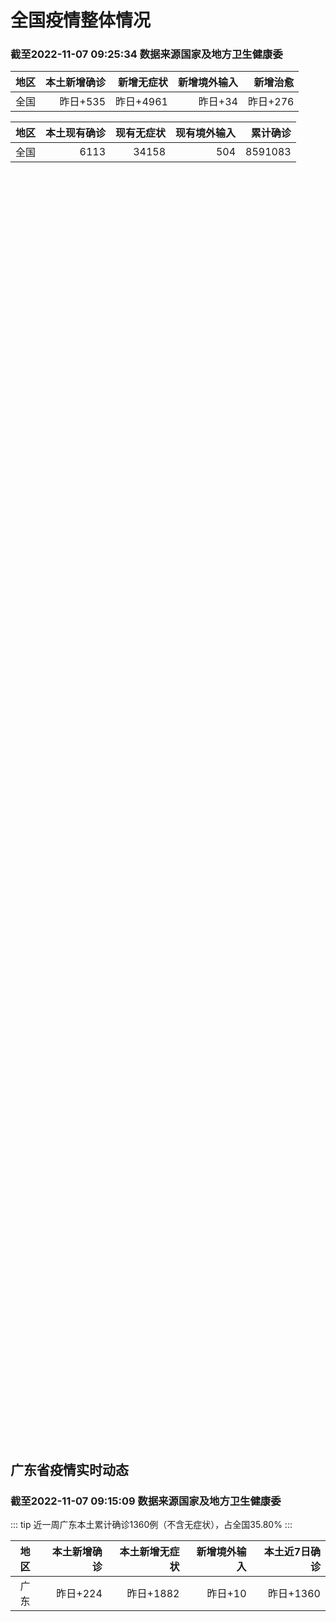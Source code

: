 
# 全国疫情整体情况
### 截至2022-11-07 09:25:34 数据来源国家及地方卫生健康委

|地区|本土新增确诊|新增无症状|新增境外输入|新增治愈|
|:--:|---:|---:|---:|---:|
|全国|昨日+535|昨日+4961|昨日+34|昨日+276|

|地区|本土现有确诊|现有无症状|现有境外输入|累计确诊|
|:--:|---:|---:|---:|---:|
|全国|6113|34158|504|8591083|

<ChinaMap :dataList="dataList" :title="title"/>

<div id="chinaDayModify" style="width:100%;height:500px;margin-bottom:10px;"></div>
<div id="chinaAddHistoryData" style="width:100%;height:500px;margin-bottom:10px;"></div>
<div id="chinaNowHistoryData" style="width:100%;height:500px;margin-bottom:10px;"></div>
<div id="chinaTotalHistoryData" style="width:100%;height:500px;margin-bottom:10px;"></div>


## 广东省疫情实时动态
### 截至2022-11-07 09:15:09 数据来源国家及地方卫生健康委

::: tip 近一周广东本土累计确诊1360例（不含无症状），占全国35.80%
:::

|地区|本土新增确诊|本土新增无症状|新增境外输入|本土近7日确诊|
|:--:|---:|---:|---:|---:|
|广东|昨日+224|昨日+1882|昨日+10|昨日+1360|

<div id="guangdongModify" style="width:100%;height:500px;margin-bottom:10px;"></div>
<div id="guangdongTotalHistory" style="width:100%;height:500px;margin-bottom:10px;"></div>
<div id="guangzhouModifyHistory" style="width:100%;height:500px;margin-bottom:10px;"></div>


<script>
import * as echarts from 'echarts'
export default {
  data(){
    return {
      title: '新增本土确诊',
      dataList: [{name: '台湾', value: 0, addList: []},{name: '香港', value: 0, addList: []},{name: '湖北', value: 1, addList: [{name: '武汉', num: 1},
]},{name: '上海', value: 0, addList: []},{name: '吉林', value: 0, addList: []},{name: '广东', value: 224, addList: [{name: '广州', num: 158},
{name: '汕头', num: 28},
{name: '茂名', num: 25},
{name: '清远', num: 5},
{name: '深圳', num: 3},
]},{name: '海南', value: 0, addList: []},{name: '四川', value: 19, addList: [{name: '乐山', num: 9},
{name: '外省返川人员', num: 5},
{name: '巴中', num: 2},
{name: '自贡', num: 1},
]},{name: '福建', value: 5, addList: [{name: '福州', num: 3},
{name: '南平', num: 2},
]},{name: '内蒙古', value: 57, addList: [{name: '呼和浩特', num: 55},
{name: '鄂尔多斯', num: 1},
{name: '阿拉善盟', num: 1},
]},{name: '北京', value: 41, addList: [{name: '朝阳', num: 20},
{name: '密云', num: 6},
{name: '未公布来源', num: 4},
{name: '通州', num: 3},
{name: '东城', num: 3},
]},{name: '陕西', value: 7, addList: [{name: '西安', num: 4},
{name: '汉中', num: 2},
{name: '安康', num: 1},
]},{name: '河南', value: 42, addList: [{name: '郑州', num: 41},
{name: '濮阳', num: 1},
]},{name: '浙江', value: 0, addList: []},{name: '黑龙江', value: 9, addList: [{name: '哈尔滨', num: 7},
{name: '绥化', num: 2},
]},{name: '山东', value: 5, addList: [{name: '青岛', num: 4},
{name: '枣庄', num: 1},
]},{name: '江苏', value: 1, addList: [{name: '南京', num: 1},
]},{name: '云南', value: 10, addList: [{name: '昆明', num: 6},
{name: '德宏州', num: 4},
]},{name: '天津', value: 1, addList: [{name: '未公布来源', num: 1},
]},{name: '广西', value: 0, addList: []},{name: '辽宁', value: 0, addList: []},{name: '河北', value: 1, addList: [{name: '石家庄', num: 1},
]},{name: '新疆', value: 30, addList: [{name: '乌鲁木齐', num: 28},
{name: '伊犁哈萨克自治州', num: 2},
]},{name: '湖南', value: 10, addList: [{name: '邵阳', num: 9},
{name: '株洲', num: 1},
]},{name: '重庆', value: 42, addList: [{name: '沙坪坝区', num: 17},
{name: '大足区', num: 5},
{name: '九龙坡区', num: 5},
{name: '渝北区', num: 4},
{name: '合川区', num: 2},
]},{name: '安徽', value: 0, addList: []},{name: '山西', value: 22, addList: [{name: '大同', num: 20},
{name: '忻州', num: 2},
]},{name: '江西', value: 1, addList: [{name: '南昌', num: 1},
]},{name: '西藏', value: 0, addList: []},{name: '甘肃', value: 2, addList: [{name: '未公布来源', num: 2},
]},{name: '贵州', value: 0, addList: []},{name: '澳门', value: 0, addList: []},{name: '青海', value: 3, addList: [{name: '西宁', num: 3},
]},{name: '宁夏', value: 2, addList: [{name: '中卫', num: 2},
]},{name: '南海诸岛', value: 0, addList: []}]
    }
  },
  mounted () {
    const themeObj = {"color":["#2ec7c9","#b6a2de","#5ab1ef","#ffb980","#d87a80","#8d98b3","#e5cf0d","#97b552","#95706d","#dc69aa","#07a2a4","#9a7fd1","#588dd5","#f5994e","#c05050","#59678c","#c9ab00","#7eb00a","#6f5553","#c14089"],"backgroundColor":"rgba(0,0,0,0)","textStyle":{},"title":{"textStyle":{"color":"#008acd"},"subtextStyle":{"color":"#aaaaaa"}},"line":{"itemStyle":{"borderWidth":1},"lineStyle":{"width":2},"symbolSize":3,"symbol":"emptyCircle","smooth":true},"radar":{"itemStyle":{"borderWidth":1},"lineStyle":{"width":2},"symbolSize":3,"symbol":"emptyCircle","smooth":true},"bar":{"itemStyle":{"barBorderWidth":0,"barBorderColor":"#ccc"}},"pie":{"itemStyle":{"borderWidth":0,"borderColor":"#ccc"}},"scatter":{"itemStyle":{"borderWidth":0,"borderColor":"#ccc"}},"boxplot":{"itemStyle":{"borderWidth":0,"borderColor":"#ccc"}},"parallel":{"itemStyle":{"borderWidth":0,"borderColor":"#ccc"}},"sankey":{"itemStyle":{"borderWidth":0,"borderColor":"#ccc"}},"funnel":{"itemStyle":{"borderWidth":0,"borderColor":"#ccc"}},"gauge":{"itemStyle":{"borderWidth":0,"borderColor":"#ccc"}},"candlestick":{"itemStyle":{"color":"#d87a80","color0":"#2ec7c9","borderColor":"#d87a80","borderColor0":"#2ec7c9","borderWidth":1}},"graph":{"itemStyle":{"borderWidth":0,"borderColor":"#ccc"},"lineStyle":{"width":1,"color":"#aaaaaa"},"symbolSize":3,"symbol":"emptyCircle","smooth":true,"color":["#2ec7c9","#b6a2de","#5ab1ef","#ffb980","#d87a80","#8d98b3","#e5cf0d","#97b552","#95706d","#dc69aa","#07a2a4","#9a7fd1","#588dd5","#f5994e","#c05050","#59678c","#c9ab00","#7eb00a","#6f5553","#c14089"],"label":{"color":"#eeeeee"}},"map":{"itemStyle":{"areaColor":"#dddddd","borderColor":"#eeeeee","borderWidth":0.5},"label":{"color":"#d87a80"},"emphasis":{"itemStyle":{"areaColor":"rgba(254,153,78,1)","borderColor":"#444","borderWidth":1},"label":{"color":"rgb(100,0,0)"}}},"geo":{"itemStyle":{"areaColor":"#dddddd","borderColor":"#eeeeee","borderWidth":0.5},"label":{"color":"#d87a80"},"emphasis":{"itemStyle":{"areaColor":"rgba(254,153,78,1)","borderColor":"#444","borderWidth":1},"label":{"color":"rgb(100,0,0)"}}},"categoryAxis":{"axisLine":{"show":true,"lineStyle":{"color":"#008acd"}},"axisTick":{"show":true,"lineStyle":{"color":"#333"}},"axisLabel":{"show":true,"color":"#333"},"splitLine":{"show":false,"lineStyle":{"color":["#eee"]}},"splitArea":{"show":false,"areaStyle":{"color":["rgba(250,250,250,0.3)","rgba(200,200,200,0.3)"]}}},"valueAxis":{"axisLine":{"show":true,"lineStyle":{"color":"#008acd"}},"axisTick":{"show":true,"lineStyle":{"color":"#333"}},"axisLabel":{"show":true,"color":"#333"},"splitLine":{"show":true,"lineStyle":{"color":["#eee"]}},"splitArea":{"show":true,"areaStyle":{"color":["rgba(250,250,250,0.3)","rgba(200,200,200,0.3)"]}}},"logAxis":{"axisLine":{"show":true,"lineStyle":{"color":"#008acd"}},"axisTick":{"show":true,"lineStyle":{"color":"#333"}},"axisLabel":{"show":true,"color":"#333"},"splitLine":{"show":true,"lineStyle":{"color":["#eee"]}},"splitArea":{"show":true,"areaStyle":{"color":["rgba(250,250,250,0.3)","rgba(200,200,200,0.3)"]}}},"timeAxis":{"axisLine":{"show":true,"lineStyle":{"color":"#008acd"}},"axisTick":{"show":true,"lineStyle":{"color":"#333"}},"axisLabel":{"show":true,"color":"#333"},"splitLine":{"show":true,"lineStyle":{"color":["#eee"]}},"splitArea":{"show":false,"areaStyle":{"color":["rgba(250,250,250,0.3)","rgba(200,200,200,0.3)"]}}},"toolbox":{"iconStyle":{"borderColor":"#2ec7c9"},"emphasis":{"iconStyle":{"borderColor":"#18a4a6"}}},"legend":{"textStyle":{"color":"#333333"}},"tooltip":{"axisPointer":{"lineStyle":{"color":"#008acd","width":"1"},"crossStyle":{"color":"#008acd","width":"1"}}},"timeline":{"lineStyle":{"color":"#008acd","width":1},"itemStyle":{"color":"#008acd","borderWidth":1},"controlStyle":{"color":"#008acd","borderColor":"#008acd","borderWidth":0.5},"checkpointStyle":{"color":"#2ec7c9","borderColor":"#2ec7c9"},"label":{"color":"#008acd"},"emphasis":{"itemStyle":{"color":"#a9334c"},"controlStyle":{"color":"#008acd","borderColor":"#008acd","borderWidth":0.5},"label":{"color":"#008acd"}}},"visualMap":{"color":["#5ab1ef","#e0ffff"]},"dataZoom":{"backgroundColor":"rgba(47,69,84,0)","dataBackgroundColor":"#efefff","fillerColor":"rgba(182,162,222,0.2)","handleColor":"#008acd","handleSize":"100%","textStyle":{"color":"#333333"}},"markPoint":{"label":{"color":"#eeeeee"},"emphasis":{"label":{"color":"#eeeeee"}}}}

    echarts.registerTheme('dark', (themeObj))

    this.chartChDay = echarts.init(document.getElementById("chinaDayModify"), "dark")
,this.chartChAdd = echarts.init(document.getElementById("chinaAddHistoryData"), "dark")
,this.chartChNow = echarts.init(document.getElementById("chinaNowHistoryData"), "dark")
,this.chartChTotal = echarts.init(document.getElementById("chinaTotalHistoryData"), "dark")
,this.chartGdMod = echarts.init(document.getElementById("guangdongModify"), "dark")
,this.chartGdTotal = echarts.init(document.getElementById("guangdongTotalHistory"), "dark")
,this.chartGzMod = echarts.init(document.getElementById("guangzhouModifyHistory"), "dark")


    const option_gd_mod = {
      title: {
        text: '广东疫情新增趋势（人）'
      },
      tooltip: {
        trigger: 'axis',
        axisPointer: {
          type: 'cross',
          label: {
            backgroundColor: '#6a7985'
          }
        }
      },
      legend: {
        top: 20,
        data: [{name: '本土新增确诊',icon: 'rect'}, {name: '本土新增无症状',icon: 'rect'},{name: '新增境外输入',icon: 'rect'}]
      },
      grid: {
        left: '3%',
        right: '4%',
        bottom: '3%',
        containLabel: true
      },
      toolbox: {
        feature: {
          saveAsImage: {}
        }
      },
      xAxis: {
        type: 'category',
        boundaryGap: false,
        data: ["09.09","09.10","09.11","09.12","09.13","09.14","09.15","09.16","09.17","09.18","09.19","09.20","09.21","09.22","09.23","09.24","09.25","09.26","09.27","09.28","09.29","09.30","10.01","10.02","10.03","10.04","10.05","10.06","10.07","10.08","10.09","10.10","10.11","10.12","10.13","10.14","10.15","10.16","10.17","10.18","10.19","10.20","10.21","10.22","10.23","10.24","10.25","10.26","10.27","10.28","10.29","10.30","10.31","11.01","11.02","11.03","11.04","11.05","11.06",]
      },
      yAxis: {
        type: 'value'
      },
      series: [
        {
          name: '本土新增确诊',
          type: 'line',
          areaStyle: {},
          emphasis: {
            focus: 'series'
          },
          data: [26,15,17,7,6,5,5,3,2,1,0,3,1,2,5,6,7,12,4,18,16,22,17,19,27,34,37,41,47,34,31,38,43,36,53,60,35,23,36,50,26,27,19,32,23,33,45,15,27,63,83,291,242,125,103,195,219,252,224,]
        },
        {
          name: '本土新增无症状',
          type: 'line',
          areaStyle: {},
          emphasis: {
            focus: 'series'
          },
          data: [6,10,11,4,3,4,1,1,1,2,1,2,2,4,0,0,5,5,2,5,15,21,10,24,16,24,27,34,27,21,24,25,11,17,21,29,29,38,61,48,58,62,74,59,70,62,67,84,88,136,195,468,458,298,356,470,669,1330,1882,]
        },
        {
          name: '新增境外输入',
          type: 'line',
          areaStyle: {},
          emphasis: {
            focus: 'series'
          },
          data: [23,19,21,12,11,8,10,15,7,11,15,12,13,14,15,12,19,14,15,21,15,11,29,11,19,18,19,27,10,14,27,27,14,17,15,24,18,18,11,12,14,25,17,9,19,12,6,5,11,14,14,8,7,10,12,13,9,21,10,]
        }
      ]
    };

    const option_gd_total = {
      title: {
        text: '广东疫情概览（人）'
      },
      tooltip: {
        trigger: 'axis',
        axisPointer: {
          type: 'cross',
          label: {
            backgroundColor: '#6a7985'
          }
        }
      },
      legend: {
        top: 20,
        data: [{name: '累计确诊',icon: 'rect'},{name: '累计治愈',icon: 'rect'}]
      },
      grid: {
        left: '3%',
        right: '4%',
        bottom: '3%',
        containLabel: true
      },
      toolbox: {
        feature: {
          saveAsImage: {}
        }
      },
      xAxis: {
        type: 'category',
        boundaryGap: false,
        data: ["09.09","09.10","09.11","09.12","09.13","09.14","09.15","09.16","09.17","09.18","09.19","09.20","09.21","09.22","09.23","09.24","09.25","09.26","09.27","09.28","09.29","09.30","10.01","10.02","10.03","10.04","10.05","10.06","10.07","10.08","10.09","10.10","10.11","10.12","10.13","10.14","10.15","10.16","10.17","10.18","10.19","10.20","10.21","10.22","10.23","10.24","10.25","10.26","10.27","10.28","10.29","10.30","10.31","11.01","11.02","11.03","11.04","11.05","11.06",]
      },
      yAxis: {
        type: 'value'
      },
      series: [
        {
          name: '累计确诊',
          type: 'line',
          areaStyle: {},
          emphasis: {
            focus: 'series'
          },
          data: [9608,9642,9680,9699,9716,9729,9744,9762,9771,9783,9798,9813,9827,9843,9863,9881,9905,9931,9950,9991,10022,10055,10101,10131,10177,10229,10285,10353,10410,10458,10516,10581,10638,10691,10759,10843,10896,10947,10994,11056,11106,11138,11174,11215,11257,11302,11353,11373,11411,11488,11585,11884,12133,12268,12383,12591,12819,13092,13336,]
        },
        {
          name: '累计治愈',
          type: 'line',
          areaStyle: {},
          emphasis: {
            focus: 'series'
          },
          data: [8855,8888,8923,8959,9011,9075,9140,9140,9140,9140,9140,9140,9140,9529,9529,9529,9529,9529,9529,9529,9529,9529,9529,9529,9529,9529,9529,9877,9877,9877,9972,10007,10048,10091,10127,10127,10127,10178,10239,10298,10298,10298,10298,10298,10298,10298,10298,10298,10298,10298,10298,10298,10298,10298,10298,10298,10298,10298,10298,]
        }
      ]
    };

    const option_gz_mod = {
      title: {
        text: '广州疫情新增趋势（人）'
      },
      tooltip: {
        trigger: 'axis',
        axisPointer: {
          type: 'cross',
          label: {
            backgroundColor: '#6a7985'
          }
        }
      },
      legend: {
        top: 20,
        data: [{name: '本土新增确诊',icon: 'rect'},{name: '本土新增无症状',icon: 'rect'}]
      },
      grid: {
        left: '3%',
        right: '4%',
        bottom: '3%',
        containLabel: true
      },
      toolbox: {
        feature: {
          saveAsImage: {}
        }
      },
      xAxis: {
        type: 'category',
        boundaryGap: false,
        data: ["0909","0910","0911","0912","0913","0914","0915","0916","0917","0918","0919","0920","0921","0922","0923","0924","0925","0926","0927","0928","0929","0930","1001","1002","1003","1004","1005","1006","1007","1008","1009","1010","1011","1012","1013","1014","1015","1016","1017","1018","1019","1020","1021","1022","1023","1024","1025","1026","1027","1028","1029","1030","1031","1101","1102","1103","1104","1105","1106",]
      },
      yAxis: {
        type: 'value'
      },
      series: [
        {
          name: '本土新增确诊',
          type: 'line',
          areaStyle: {},
          emphasis: {
            focus: 'series'
          },
          data: [0,0,0,0,0,0,0,0,1,0,0,0,0,1,4,5,2,2,0,1,1,2,0,5,10,12,14,21,17,18,5,13,6,10,25,23,20,3,16,22,6,10,12,18,16,22,27,11,19,54,66,232,190,85,83,149,168,183,158,]
        },
        {
          name: '本土新增无症状',
          type: 'line',
          areaStyle: {},
          emphasis: {
            focus: 'series'
          },
          data: [0,0,0,0,0,0,0,1,0,1,0,1,2,4,0,0,0,1,1,0,2,0,0,3,7,5,13,8,12,9,15,1,2,7,3,8,16,27,43,31,44,46,46,39,53,43,46,39,46,85,125,295,289,253,323,430,635,1259,1813,]
        }
      ]
    };

    const option_ch_day  = {
      series: [
        {
          type: 'treemap',
          data: [
            {
              name: '本土新增确诊昨日+535',
              value: 535,
            },
            {
              name: '新增无症状昨日+4961',
              value: 4961,
            },
            {
              name: '新增境外输入昨日+34',
              value: 34,
            },
            {
              name: '新增治愈昨日+276',
              value: 276,
            },
          ]
        }
      ]
    };

    const option_ch_add = {
      title: {
        text: '新增疫情整体走势'
      },
      tooltip: {
        trigger: 'axis',
        axisPointer: {
          type: 'cross',
          label: {
            backgroundColor: '#6a7985'
          }
        }
      },
      legend: {
        top: 20,
        data: [{name: '本土确诊',icon: 'rect'}, {name: '无症状感染',icon: 'rect'},{name: '新增境外输入',icon: 'rect'}]
      },
      grid: {
        left: '3%',
        right: '4%',
        bottom: '3%',
        containLabel: true
      },
      toolbox: {
        feature: {
          saveAsImage: {}
        }
      },
      xAxis: {
        type: 'category',
        boundaryGap: false,
        data: ["09.07","09.08","09.09","09.10","09.11","09.12","09.13","09.14","09.15","09.16","09.17","09.18","09.19","09.20","09.21","09.22","09.23","09.24","09.25","09.26","09.27","09.28","09.29","09.30","10.01","10.02","10.03","10.04","10.05","10.06","10.07","10.08","10.09","10.10","10.11","10.12","10.13","10.14","10.15","10.16","10.17","10.18","10.19","10.20","10.21","10.22","10.23","10.24","10.25","10.26","10.27","10.28","10.29","10.30","10.31","11.01","11.02","11.03","11.04","11.05","11.06",]
      },
      yAxis: {
        type: 'value'
      },
      series: [
        {
          name: '本土确诊',
          type: 'line',
          areaStyle: {},
          emphasis: {
            focus: 'series'
          },
          data: [241,259,239,179,164,188,196,126,102,76,106,92,104,123,114,121,129,159,235,173,119,106,97,106,116,189,250,223,183,216,447,441,373,427,374,322,249,291,174,182,208,204,164,158,159,155,173,205,297,193,214,324,353,479,498,409,531,704,596,526,535,]
        },
        {
          name: '无症状感染',
          type: 'line',
          areaStyle: {},
          emphasis: {
            focus: 'series'
          },
          data: [1093,1033,994,959,785,727,762,823,746,505,930,715,525,485,512,627,624,601,597,636,625,526,625,549,432,466,626,747,1005,1267,1301,1307,1566,1662,1386,1154,1010,900,668,534,587,630,643,638,658,683,751,875,944,924,1123,1153,1566,2220,2221,2346,2669,3167,3063,3894,4961,]
        },
        {
          name: '新增境外输入',
          type: 'line',
          areaStyle: {},
          emphasis: {
            focus: 'series'
          },
          data: [39,42,51,55,62,54,41,41,59,64,48,55,48,43,51,54,59,58,60,72,75,64,59,66,63,51,57,50,46,72,54,62,61,64,43,50,64,70,70,63,42,43,47,56,56,52,48,41,41,38,48,53,48,42,49,56,50,53,61,62,34,]
        }
      ]
    };

    const option_ch_now = {
      title: {
        text: '现有疫情整体走势'
      },
      tooltip: {
        trigger: 'axis',
        axisPointer: {
          type: 'cross',
          label: {
            backgroundColor: '#6a7985'
          }
        }
      },
      legend: {
        top: 20,
        data: [{name: '本土确诊',icon: 'rect'}, {name: '无症状感染',icon: 'rect'},{name: '新增境外输入',icon: 'rect'}]
      },
      grid: {
        left: '3%',
        right: '4%',
        bottom: '3%',
        containLabel: true
      },
      toolbox: {
        feature: {
          saveAsImage: {}
        }
      },
      xAxis: {
        type: 'category',
        boundaryGap: false,
        data: ["09.07","09.08","09.09","09.10","09.11","09.12","09.13","09.14","09.15","09.16","09.17","09.18","09.19","09.20","09.21","09.22","09.23","09.24","09.25","09.26","09.27","09.28","09.29","09.30","10.01","10.02","10.03","10.04","10.05","10.06","10.07","10.08","10.09","10.10","10.11","10.12","10.13","10.14","10.15","10.16","10.17","10.18","10.19","10.20","10.21","10.22","10.23","10.24","10.25","10.26","10.27","10.28","10.29","10.30","10.31","11.01","11.02","11.03","11.04","11.05","11.06",]
      },
      yAxis: {
        type: 'value'
      },
      series: [
        {
          name: '本土确诊',
          type: 'line',
          areaStyle: {},
          emphasis: {
            focus: 'series'
          },
          data: [5713,5666,5575,5403,5083,4851,4714,4334,3681,3502,3293,3070,2881,2726,2606,2494,2477,2395,2404,2381,2378,2365,2359,2301,2314,2306,2341,2261,2263,2329,2666,2977,3240,3460,3637,3779,3824,3906,3854,3808,3777,3677,3595,3529,3362,3245,3179,3062,3127,3104,3107,3252,3440,3751,4101,4324,4641,5070,5473,5792,6113,]
        },
        {
          name: '无症状感染',
          type: 'line',
          areaStyle: {},
          emphasis: {
            focus: 'series'
          },
          data: [548,560,560,567,568,566,563,550,565,586,572,576,577,571,577,564,563,552,558,585,613,632,610,608,631,623,629,615,620,628,633,641,646,644,623,618,632,657,650,655,636,635,623,624,624,629,605,592,578,562,551,549,547,527,537,530,523,527,530,532,504,]
        },
        {
          name: '新增境外输入',
          type: 'line',
          areaStyle: {},
          emphasis: {
            focus: 'series'
          },
          data: [24009,23400,22660,22555,21919,21298,20832,20206,18729,18148,17756,17213,16241,14762,14010,13518,11627,11277,10573,10414,10373,10105,9829,9770,9618,8814,8449,8109,8069,8744,9419,10193,11206,11944,12805,13455,13998,14442,14606,14679,14750,14715,14774,14658,14360,14193,14094,14026,14399,14475,14817,15140,15931,17538,19036,20631,22423,24734,26924,30018,34158,]
        }
      ]
    };

    const option_ch_total = {
      title: {
        text: '累计疫情整体走势'
      },
      tooltip: {
        trigger: 'axis',
        axisPointer: {
          type: 'cross',
          label: {
            backgroundColor: '#6a7985'
          }
        }
      },
      legend: {
        top: 20,
        data: [{name: '确诊(含港澳台)', con: 'rect'}, {name: '死亡(含港澳台)',icon: 'rect'}]
      },
      grid: {
        left: '3%',
        right: '4%',
        bottom: '3%',
        containLabel: true
      },
      toolbox: {
        feature: {
          saveAsImage: {}
        }
      },
      xAxis: {
        type: 'category',
        boundaryGap: false,
        data: ["09.07","09.08","09.09","09.10","09.11","09.12","09.13","09.14","09.15","09.16","09.17","09.18","09.19","09.20","09.21","09.22","09.23","09.24","09.25","09.26","09.27","09.28","09.29","09.30","10.01","10.02","10.03","10.04","10.05","10.06","10.07","10.08","10.09","10.10","10.11","10.12","10.13","10.14","10.15","10.16","10.17","10.18","10.19","10.20","10.21","10.22","10.23","10.24","10.25","10.26","10.27","10.28","10.29","10.30","10.31","11.01","11.02","11.03","11.04","11.05","11.06",]
      },
      yAxis: {
        type: 'value'
      },
      series: [
        {
          name: '确诊(含港澳台)',
          type: 'line',
          areaStyle: {},
          emphasis: {
            focus: 'series'
          },
          data: [6187141,6223835,6259551,6296680,6330038,6356783,6404975,6455788,6502479,6545234,6585920,6626392,6655661,6701113,6748819,6792066,6833790,6872895,6912675,6942179,6988610,7037863,7083359,7127469,7171159,7215114,7249310,7299603,7355347,7402656,7454504,7499946,7499946,7578751,7621171,7621171,7621171,7778306,7822739,7865269,7895059,7895059,7895059,8026778,8064765,8101522,8137786,8137786,8137786,8246496,8283181,8318921,8352484,8385213,8409023,8444367,8478830,8510115,8538758,8565587,8591083,]
        },
        {
          name: '死亡(含港澳台)',
          type: 'line',
          areaStyle: {},
          emphasis: {
            focus: 'series'
          },
          data: [25130,25171,25237,25275,25315,25354,25381,25428,25491,25553,25603,25671,25712,25744,25792,25868,26074,26132,26176,26244,26278,26330,26388,26446,26500,26568,26609,21422,26706,26769,26823,26823,26823,26823,26823,26823,26823,26823,26823,26823,26823,26823,26823,26823,26823,26823,26823,26823,26823,26823,26823,26823,26823,26823,26823,26823,26823,26823,26823,26823,26823,]
        }
      ]
    };

    this.chartGdMod.setOption(option_gd_mod);
    this.chartGdTotal.setOption(option_gd_total);
    this.chartGzMod.setOption(option_gz_mod);
    this.chartChDay.setOption(option_ch_day);
    this.chartChAdd.setOption(option_ch_add);
    this.chartChNow.setOption(option_ch_now);
    this.chartChTotal.setOption(option_ch_total);

    window.onresize = () => {
      this.chartGdMod.resize()
      this.chartGdTotal.resize()
      this.chartGzMod.resize()
      this.chartChDay.resize()
      this.chartChAdd.resize()
      this.chartChNow.resize()
      this.chartChTotal.resize()
    }
  }
}
</script>

## 广东省各地区疫情情况

::: danger 274个中高风险地区
:::

|地区|本土新增确诊|本土新增无症状|本土近7日确诊|中高风险地区|
|:--:|---:|---:|---:|---:|
|广州|+158|+1813|+1016|+111|
|汕头|+28|+32|+125|+24|
|茂名|+25|+13|+83|+74|
|清远|+5|+2|+8|0|
|深圳|+3|+1|+68|+31|
|佛山|+2|+8|+6|0|
|湛江|+2|0|+4|+14|
|东莞|+1|0|+2|+7|
|梅州|0|+7|+34|+7|
|揭阳|0|+5|0|0|
|珠海|0|+1|0|0|
|江门|0|0|+9|+3|
|阳江|0|0|+1|+2|
|潮州|0|0|+1|0|
|河源|0|0|+1|0|
|云浮|0|0|+1|0|
|韶关|0|0|+1|0|
|汕尾|0|0|0|0|
|肇庆|0|0|0|0|
|惠州|0|0|0|+1|
|中山|0|0|0|0|


## 广东疫情热点动态

  
### 11-07 10:14
::: tip 6日深圳新增3例新冠肺炎确诊病例和1例无症状感染者
文/羊城晚报全媒体记者 郑明达记者7日从深圳市卫健委获悉，11月6日0时-24时，深圳新增3例新冠肺炎确诊病例和1例新冠病毒无症状感染者，均在集中隔离观察人员中发现。新增病例，情况如下病例1为外省来（...

信息来源：羊城派

[阅读全文](https://h5.baike.qq.com/mobile/landing.html?docid=20221107A021B200&isNews=1&adtag=wxjk.yqssc.yqdt)
:::

### 11-07 09:04
::: tip 广州：坚定信心全力攻坚，坚决打好打赢疫情防控硬仗
文/羊城晚报全媒体记者 罗仕 通讯员 史伟宗11月6日晚，广州市召开疫情防控工作会议，深入学习贯彻习近平总书记关于疫情防控的重要论述精神，传达学习国务院联防联控机制工作要求及省新冠肺炎防控领导小组（指...

信息来源：羊城派

[阅读全文](https://h5.baike.qq.com/mobile/landing.html?docid=20221107A01ALI00&isNews=1&adtag=wxjk.yqssc.yqdt)
:::

### 11-07 08:59
::: tip 广东昨日新增本土确诊病例185例 新增本土无症状感染者1882例
来源：金融界金融界11月7日消息 6日0-24时，广东全省新增本土确诊病例185例（广州122例，深圳3例，汕头27例，佛山2例，东莞1例，湛江1例，茂名24例，清远5例）；新增本土无症状感染者188...

信息来源：金融界

[阅读全文](https://h5.baike.qq.com/mobile/landing.html?docid=20221107A018ZL00&isNews=1&adtag=wxjk.yqssc.yqdt)
:::

### 11-07 08:44
::: tip 广州海珠：11月7日开展全区全员核酸检测
文/羊城晚报全媒体记者 邹丽珍11月7日，记者从广州市海珠区获悉，海珠区定于11月7日在全区范围内启动全员核酸检测。海珠区提醒，如不按规定参加此次核酸检测造成相应后果的，将承担法律责任。有关事项通告如...

信息来源：羊城派

[阅读全文](https://h5.baike.qq.com/mobile/landing.html?docid=20221107A0158S00&isNews=1&adtag=wxjk.yqssc.yqdt)
:::

### 11-07 08:36
::: tip 广东梅州市丰顺县昨日新增7例无症状感染者
11月6日，梅州市丰顺县“1023”疫情新增7例阳性病例（均为无症状感染者）。其中：高风险区筛查发现5例、集中隔离发现2例。新增病例情况如下：病例423：男，9岁,居住在丰顺县汤西镇新兴村新南片区，高...

信息来源：成都商报红星新闻

[阅读全文](https://h5.baike.qq.com/mobile/landing.html?docid=20221107A013HS00&isNews=1&adtag=wxjk.yqssc.yqdt)
:::

### 11-07 01:54
::: tip 陆治原强调：坚决果断以快制快阻断疫情传播链条，全力以赴打赢疫情防控阻击战歼灭战
陆治原在全市疫情防控工作视频调度会议上强调坚决果断以快制快阻断疫情传播链条全力以赴打赢疫情防控阻击战歼灭战赵豪志作工作部署 邓云锋主持青岛广电·爱青岛11月7日讯11月6日晚，全市疫情防控工作视频调度...

信息来源：青岛网络广播电视台

[阅读全文](https://h5.baike.qq.com/mobile/landing.html?docid=20221107A009DS00&isNews=1&adtag=wxjk.yqssc.yqdt)
:::

### 11-07 00:04
::: tip 注意！电白区延长对坡心镇防疫社会面管控和服务时间至8日24时
茂名市电白区新型冠状病毒肺炎疫情防控指挥部发布通告称，根据疫情防控工作的需要，为快速阻断疫情传播扩散，切实保障人民群众生命安全和身体健康，尽快全面恢复正常生产生活秩序，经研究，决定对坡心镇防疫社会面管...

信息来源：南方PLUS

[阅读全文](https://h5.baike.qq.com/mobile/landing.html?docid=20221107A001O800&isNews=1&adtag=wxjk.yqssc.yqdt)
:::

### 11-07 00:04
::: tip 第一时间开展应急处置，饶平疫情防控稳定有序
11月4日，饶平县汫洲镇发现1名省内外市返饶输入新冠病毒阳性病例。连日来，饶平县围绕“动态清零”总方针，第一时间开展流调溯源、涉疫区域实行临时交通管制、科学划分防控区域、开展全员核酸检测等，迅速开展应...

信息来源：南方PLUS

[阅读全文](https://h5.baike.qq.com/mobile/landing.html?docid=20221107A001NY00&isNews=1&adtag=wxjk.yqssc.yqdt)
:::

### 11-07 00:01
::: tip 大家齐心协力，尽快遏制疫情
11月6日，广州市召开疫情防控新闻发布会。广州市卫生健康委副主任、新闻发言人张屹通报，11月5日0至24时，广州市新增1325例新冠病毒本土感染者，9例为社会面新增感染，其余均在隔离观察或高风险区发现...

信息来源：南方都市报

[阅读全文](https://h5.baike.qq.com/mobile/landing.html?docid=20221107A0009B00&isNews=1&adtag=wxjk.yqssc.yqdt)
:::

### 11-07 08:35
::: tip 2022年11月7日广东省新冠肺炎疫情情况
                                                        　　11月6日0-24时，全省新增本土确诊病例185例（广州122例，深圳3例，汕头27...

信息来源：广东省卫生健康委员会

[阅读全文](https://h5.baike.qq.com/mobile/landing.html?docid=WJW20221107ODXBVCF9&isNews=1&adtag=wxjk.yqssc.yqdt)
:::


## 广州疫情热点动态

  
### 11-07 09:04
::: tip 广州：坚定信心全力攻坚，坚决打好打赢疫情防控硬仗
文/羊城晚报全媒体记者 罗仕 通讯员 史伟宗11月6日晚，广州市召开疫情防控工作会议，深入学习贯彻习近平总书记关于疫情防控的重要论述精神，传达学习国务院联防联控机制工作要求及省新冠肺炎防控领导小组（指...

信息来源：羊城派

[阅读全文](https://h5.baike.qq.com/mobile/landing.html?docid=20221107A01ALI00&isNews=1&adtag=wxjk.yqssc.yqdt)
:::

### 11-07 08:44
::: tip 广州海珠：11月7日开展全区全员核酸检测
文/羊城晚报全媒体记者 邹丽珍11月7日，记者从广州市海珠区获悉，海珠区定于11月7日在全区范围内启动全员核酸检测。海珠区提醒，如不按规定参加此次核酸检测造成相应后果的，将承担法律责任。有关事项通告如...

信息来源：羊城派

[阅读全文](https://h5.baike.qq.com/mobile/landing.html?docid=20221107A0158S00&isNews=1&adtag=wxjk.yqssc.yqdt)
:::

### 11-07 01:54
::: tip 陆治原强调：坚决果断以快制快阻断疫情传播链条，全力以赴打赢疫情防控阻击战歼灭战
陆治原在全市疫情防控工作视频调度会议上强调坚决果断以快制快阻断疫情传播链条全力以赴打赢疫情防控阻击战歼灭战赵豪志作工作部署 邓云锋主持青岛广电·爱青岛11月7日讯11月6日晚，全市疫情防控工作视频调度...

信息来源：青岛网络广播电视台

[阅读全文](https://h5.baike.qq.com/mobile/landing.html?docid=20221107A009DS00&isNews=1&adtag=wxjk.yqssc.yqdt)
:::

### 11-07 00:01
::: tip 大家齐心协力，尽快遏制疫情
11月6日，广州市召开疫情防控新闻发布会。广州市卫生健康委副主任、新闻发言人张屹通报，11月5日0至24时，广州市新增1325例新冠病毒本土感染者，9例为社会面新增感染，其余均在隔离观察或高风险区发现...

信息来源：南方都市报

[阅读全文](https://h5.baike.qq.com/mobile/landing.html?docid=20221107A0009B00&isNews=1&adtag=wxjk.yqssc.yqdt)
:::

### 11-07 10:14
::: tip 6日深圳新增3例新冠肺炎确诊病例和1例无症状感染者
文/羊城晚报全媒体记者 郑明达记者7日从深圳市卫健委获悉，11月6日0时-24时，深圳新增3例新冠肺炎确诊病例和1例新冠病毒无症状感染者，均在集中隔离观察人员中发现。新增病例，情况如下病例1为外省来（...

信息来源：羊城派

[阅读全文](https://h5.baike.qq.com/mobile/landing.html?docid=20221107A021B200&isNews=1&adtag=wxjk.yqssc.yqdt)
:::

### 11-07 08:59
::: tip 广东昨日新增本土确诊病例185例 新增本土无症状感染者1882例
来源：金融界金融界11月7日消息 6日0-24时，广东全省新增本土确诊病例185例（广州122例，深圳3例，汕头27例，佛山2例，东莞1例，湛江1例，茂名24例，清远5例）；新增本土无症状感染者188...

信息来源：金融界

[阅读全文](https://h5.baike.qq.com/mobile/landing.html?docid=20221107A018ZL00&isNews=1&adtag=wxjk.yqssc.yqdt)
:::

### 11-07 08:36
::: tip 广东梅州市丰顺县昨日新增7例无症状感染者
11月6日，梅州市丰顺县“1023”疫情新增7例阳性病例（均为无症状感染者）。其中：高风险区筛查发现5例、集中隔离发现2例。新增病例情况如下：病例423：男，9岁,居住在丰顺县汤西镇新兴村新南片区，高...

信息来源：成都商报红星新闻

[阅读全文](https://h5.baike.qq.com/mobile/landing.html?docid=20221107A013HS00&isNews=1&adtag=wxjk.yqssc.yqdt)
:::

### 11-07 00:04
::: tip 注意！电白区延长对坡心镇防疫社会面管控和服务时间至8日24时
茂名市电白区新型冠状病毒肺炎疫情防控指挥部发布通告称，根据疫情防控工作的需要，为快速阻断疫情传播扩散，切实保障人民群众生命安全和身体健康，尽快全面恢复正常生产生活秩序，经研究，决定对坡心镇防疫社会面管...

信息来源：南方PLUS

[阅读全文](https://h5.baike.qq.com/mobile/landing.html?docid=20221107A001O800&isNews=1&adtag=wxjk.yqssc.yqdt)
:::

### 11-07 00:04
::: tip 第一时间开展应急处置，饶平疫情防控稳定有序
11月4日，饶平县汫洲镇发现1名省内外市返饶输入新冠病毒阳性病例。连日来，饶平县围绕“动态清零”总方针，第一时间开展流调溯源、涉疫区域实行临时交通管制、科学划分防控区域、开展全员核酸检测等，迅速开展应...

信息来源：南方PLUS

[阅读全文](https://h5.baike.qq.com/mobile/landing.html?docid=20221107A001NY00&isNews=1&adtag=wxjk.yqssc.yqdt)
:::

### 11-07 08:35
::: tip 2022年11月7日广东省新冠肺炎疫情情况
                                                        　　11月6日0-24时，全省新增本土确诊病例185例（广州122例，深圳3例，汕头27...

信息来源：广东省卫生健康委员会

[阅读全文](https://h5.baike.qq.com/mobile/landing.html?docid=WJW20221107ODXBVCF9&isNews=1&adtag=wxjk.yqssc.yqdt)
:::

